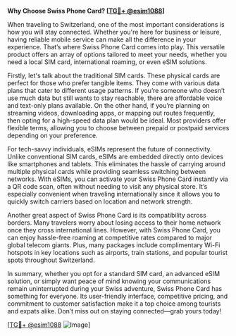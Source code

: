 **Why Choose Swiss Phone Card? [[TG💪+ @esim1088](https://t.me/s/esim1088)]**

When traveling to Switzerland, one of the most important considerations is how you will stay connected. Whether you're here for business or leisure, having reliable mobile service can make all the difference in your experience. That’s where Swiss Phone Card comes into play. This versatile product offers an array of options tailored to meet your needs, whether you need a local SIM card, international roaming, or even eSIM solutions.

Firstly, let's talk about the traditional SIM cards. These physical cards are perfect for those who prefer tangible items. They come with various data plans that cater to different usage patterns. If you’re someone who doesn’t use much data but still wants to stay reachable, there are affordable voice and text-only plans available. On the other hand, if you’re planning on streaming videos, downloading apps, or mapping out routes frequently, then opting for a high-speed data plan would be ideal. Most providers offer flexible terms, allowing you to choose between prepaid or postpaid services depending on your preference.

For tech-savvy individuals, eSIMs represent the future of connectivity. Unlike conventional SIM cards, eSIMs are embedded directly onto devices like smartphones and tablets. This eliminates the hassle of carrying around multiple physical cards while providing seamless switching between networks. With eSIMs, you can activate your Swiss Phone Card instantly via a QR code scan, often without needing to visit any physical store. It’s especially convenient when traveling internationally since it allows you to quickly switch carriers based on location and network strength.

Another great aspect of Swiss Phone Card is its compatibility across borders. Many travelers worry about losing access to their home network once they cross international lines. However, with Swiss Phone Card, you can enjoy hassle-free roaming at competitive rates compared to major global telecom giants. Plus, many packages include complimentary Wi-Fi hotspots in key locations such as airports, train stations, and popular tourist spots throughout Switzerland. 

In summary, whether you opt for a standard SIM card, an advanced eSIM solution, or simply want peace of mind knowing your communications remain uninterrupted during your Swiss adventure, Swiss Phone Card has something for everyone. Its user-friendly interface, competitive pricing, and commitment to customer satisfaction make it a top choice among tourists and expats alike. Don’t miss out on staying connected—grab yours today! 

[[TG💪+ @esim1088](https://t.me/s/esim1088) ![Image](https://i.postimg.cc/Y0z9fWf4/image.png)]